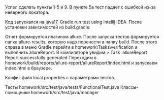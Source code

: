Успел сделать пункты 1-5 и 9.
В пункте 5а тест падает с ошибкой из-за неверного локатора.

Код запускался на java17, Gradle run test using Intellij IDEA.
После установки зависимостей из build.gradle:

Отчет формируется плагином allure. После запуска тестов формируется папка allure-results, которую надо перенести в папку build.
После этого справа в меню Gradle перейти в homework\Tasks\verification и выполнить allureReport.
В компиляторе увидим > Task :allureReport Report successfully generated
Переходим в homework/build/reports/allure-report/allureReport/index.html и запускаем index.html в браузере.

Конфиг файл local.properties с параметрами тестов.

Тесты homework/src/test/java/tests/FunctionalTest.java
Классы-помощники homework/src/test/java/manager